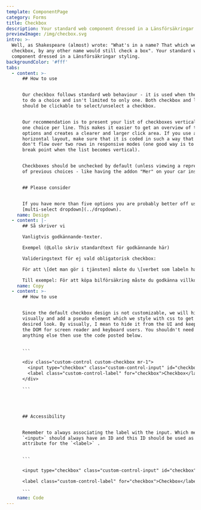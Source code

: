 ```yaml
---
template: ComponentPage
category: Forms
title: Checkbox
description: Your standard web component dressed in a Länsförsäkringar styling.
previewImage: /img/checbox.svg
intro: >-
  Well, as Shakespeare (almost) wrote: "What's in a name? That which we call a
  checkbox, by any other name would still check a box". Your standard web
  component dressed in a Länsförsäkringar styling.
backgroundColor: '#fff'
tabs:
  - content: >-
      ## How to use


      Our checkbox follows standard web behaviour - it is used when the user has
      to do a choice and isn't limited to only one. Both checkbox and label
      should be clickable to select/unselect a checkbox.


      Our recommendation is to present your list of checkboxes vertically, with
      one choice per line. This makes it easier to get an overview of the
      options and creates a clearer and larger click area. If you use an
      horizontal layout, make sure that it is coded in such a way that labels
      don't flow over two rows in responsive modes (one good way is to set a
      break point when the list becomes vertical).


      Checkboxes should be unchecked by default (unless viewing a representation
      of previous choices - like having the addon "Mer" on your car insurance).


      ## Please consider


      If you have more than five options you are probably better off using a
      [multi-select dropdown](../dropdown).
    name: Design
  - content: |-
      ## Så skriver vi

      Vanligtvis godkännande-texter.

      Exempel (@Lollo skriv standardtext för godkännande här)

      Valideringstext för ej vald obligatorisk checkbox:

      För att \[det man gör i tjänsten] måste du \[verbet som labeln har].

      Till exempel: För att köpa bilförsäkring måste du godkänna villkoren.
    name: Copy
  - content: >-
      ## How to use


      Since the default checkbox design is not customizable, we will hide it
      visually and add a pseudo element which we style with css to get the
      desired look. By visually, I mean to hide it from the UI and keep it in
      the DOM for screen reader and keyboard users. You shouldn't need to do
      anything else then use the code posted below. 


      ```

      <div class="custom-control custom-checkbox mr-1">
        <input type="checkbox" class="custom-control-input" id="checkbox">
        <label class="custom-control-label" for="checkbox">Checkbox</label>
      </div>

      ```




      ## Accessibility


      Remember to always associating the label with the input. Which means
      `<input>` should always have an ID and this ID should be used as a for
      attribute for the `<label>` .


      ```

      <input type="checkbox" class="custom-control-input" id="checkbox">

      <label class="custom-control-label" for="checkbox">Checkbox</label>

      ```
    name: Code
---
```

